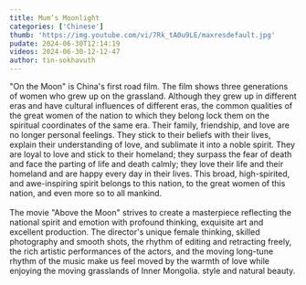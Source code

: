 ```yaml
---
title: Mum’s Moonlight
categories: ['Chinese']
thumb: 'https://img.youtube.com/vi/7Rk_tA0u9LE/maxresdefault.jpg'
pudate: 2024-06-30T12:14:19
videos: 2024-06-30-12-12-47
author: tin-sokhavuth
---
```

"On the Moon" is China's first road film. The film shows three generations of women who grew up on the grassland. Although they grew up in different eras and have cultural influences of different eras, the common qualities of the great women of the nation to which they belong lock them on the spiritual coordinates of the same era. Their family, friendship, and love are no longer personal feelings. They stick to their beliefs with their lives, explain their understanding of love, and sublimate it into a noble spirit. They are loyal to love and stick to their homeland; they surpass the fear of death and face the parting of life and death calmly; they love their life and their homeland and are happy every day in their lives. This broad, high-spirited, and awe-inspiring spirit belongs to this nation, to the great women of this nation, and even more so to all mankind.
<br/><br/>
The movie "Above the Moon" strives to create a masterpiece reflecting the national spirit and emotion with profound thinking, exquisite art and excellent production. The director's unique female thinking, skilled photography and smooth shots, the rhythm of editing and retracting freely, the rich artistic performances of the actors, and the moving long-tune rhythm of the music make us feel moved by the warmth of love while enjoying the moving grasslands of Inner Mongolia. style and natural beauty.